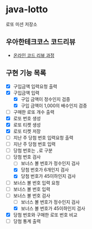 # java-lotto

로또 미션 저장소

## 우아한테크코스 코드리뷰

- [온라인 코드 리뷰 과정](https://github.com/woowacourse/woowacourse-docs/blob/master/maincourse/README.md)


## 구현 기능 목록
- [x] 구입금액 입력요청 출력 
- [x] 구입금액 입력
  - [x] 구입 금액이 정수인지 검증
  - [x] 구입 금액이 1,000의 배수인지 검증
- [ ] 구매한 로또 개수 출력
- [x] 로또 번호 생성
- [x] 로또 티켓 생성
- [x] 로또 티켓 저장
- [ ] 지난 주 당첨 번호 입력요청 출력
- [ ] 지난 주 당첨 번호 입력
- [ ] 당첨 번호는 `,`로 구분
- [ ] 당첨 번호 검사
  - [ ] 보너스 볼 번호가 정수인지 검사
  - [x] 당첨 번호가 6개인지 검사
  - [x] 당첨 번호가 45이하인지 검사 
- [ ] 보너스 볼 번호 입력 요청
- [ ] 보너스 볼 번호 입력
- [ ] 보너스 볼 번호 검사
  - [ ] 보너스 볼 번호가 정수인지 검사
  - [x] 보너스 볼 번호가 45이하인지 검사
- [x] 당첨 번호와 구매한 로또 번호 비교
- [ ] 당첨 통계 출력